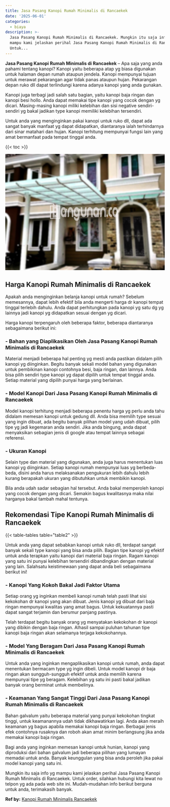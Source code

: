 ```yaml
---
title: Jasa Pasang Kanopi Rumah Minimalis di Rancaekek
date: '2025-06-01'
categories:
  - biaya
description: >-
  Jasa Pasang Kanopi Rumah Minimalis di Rancaekek. Mungkin itu saja info yg
  mampu kami jelaskan perihal Jasa Pasang Kanopi Rumah Minimalis di Rancaekek.
  Untuk...
---
```


**Jasa Pasang Kanopi Rumah Minimalis di Rancaekek** – Apa saja yang anda pahami tentang kanopi? Kanopi yaitu beberapa atap yg biasa digunakan untuk halaman depan rumah ataupun jendela. Kanopi mempunyai tujuan untuk merawat pekarangan agar tidak panas ataupun hujan. Pekarangan depan ruko dll dapat terlindungi karena adanya kanopi yang anda gunakan.

Kanopi juga terbagi jadi salah satu bagian, yaitu kanopi baja ringan dan kanopi besi hollo. Anda dapat memakai tipe kanopi yang cocok dengan yg dicari. Masing-masing kanopi miliki kelebihan dan sisi negative sendiri-sendiri yg bakal jadikan type kanopi memiliki kelebihan tersendiri.

Untuk anda yang menginginkan pakai kanopi untuk ruko dll, dapat ada sangat banyak manfaat yg dapat didapatkan, diantaranya ialah terhindarnya dari sinar matahari dan hujan. Kanopi terhitung mempunyai fungsi lain yang amat bermanfaat pada tempat tinggal anda.

{{< toc >}}

![Jasa Pasang Kanopi Rumah Minimalis di Rancaekek](/images/harga-kanopi-minimalis-52.png)

## Harga Kanopi Rumah Minimalis di Rancaekek

Apakah anda menginginkan belanja kanopi untuk rumah? Sebelum memesannya, dapat lebih efektif bila anda mengerti harga dr kanopi tempat tinggal terlebih dahulu. Anda dapat perhitungkan pada kanopi yg satu dg yg lainnya jadi kanopi yg didapatkan sesuai dengan yg dicari.

Harga kanopi terpengaruh oleh beberapa faktor, beberapa diantaranya sebagaimana berikut ini:

### \- Bahan yang Diaplikasikan Oleh Jasa Pasang Kanopi Rumah Minimalis di Rancaekek

Material menjadi beberapa hal penting yg mesti anda pastikan didalam pilih kanopi yg diinginkan. Begitu banyak sekali model bahan yang digunakan untuk pembikinan kanopi contohnya besi, baja ringan, dan lainnya. Anda bisa pilih sendiri type kanopi yg dapat dipilih untuk tempat tinggal anda. Setiap material yang dipilih punyai harga yang berlainan.

### \- Model Kanopi Dari Jasa Pasang Kanopi Rumah Minimalis di Rancaekek

Model kanopi terhitung menjadi beberapa penentu harga yg perlu anda tahu didalam memesan kanopi untuk gedung dll. Anda bisa memilih type sesuai yang ingin dibuat, ada begitu banyak pilihan model yang udah dibuat, pilih tipe yg jadi kegemaran anda sendiri. Jika anda bingung, anda dapat menyaksikan sebagian jenis di google atau tempat lainnya sebagai referensi.

### \- Ukuran Kanopi

Selain type dan material yang digunakan, anda juga harus menentukan luas kanopi yg diinginkan. Setiap kanopi rumah mempunyai luas yg berbeda-beda, disini anda harus melaksanakan pengukuran lebih dahulu lebih kurang berapakah ukuran yang dibutuhkan untuk membikin kanopi.

Bila anda udah sadar sebagian hal tersebut. Anda bakal memperoleh kanopi yang cocok dengan yang dicari. Semakin bagus kwalitasnya maka nilai harganya bakal tambah mahal tentunya.

## Rekomendasi Tipe Kanopi Rumah Minimalis di Rancaekek

{{< table-tables table="table2" >}}

Untuk anda yang dapat sebabkan kanopi untuk ruko dll, terdapat sangat banyak sekali type kanopi yang bisa anda pilih. Bagian tipe kanopi yg efektif untuk anda terapkan yaitu kanopi dari material baja ringan. Ragam kanopi yang satu ini punyai kelebihan tersendiri dibandingkan dengan material yang lain. Salahsatu keistimewaan yang dapat anda beli sebagaimana berikut ini!

### \- Kanopi Yang Kokoh Bakal Jadi Faktor Utama

Setiap orang yg inginkan membeli kanopi rumah telah pasti lihat sisi kekokohan dr kanopi yang akan dibuat. Jenis kanopi yg dibuat dari baja ringan mempunyai kwalitas yang amat bagus. Untuk kekuatannya pasti dapat sangat terjamin dan berumur panjang pastinya.

Telah terdapat begitu banyak orang yg menyatakan kekokohan dr kanopi yang dibikin dengan baja ringan. Alhasil sampai puluhan tahunan tipe kanopi baja ringan akan selamanya terjaga kekokohannya.

### \- Model Yang Beragam Dari Jasa Pasang Kanopi Rumah Minimalis di Rancaekek

Untuk anda yang inginkan mengaplikasikan kanopi untuk rumah, anda dapat menentukan bermacam type yg ingin dibeli. Untuk model kanopi dr baja ringan akan sungguh-sungguh efektif untuk anda memilih karena mempunyai tipe yg beragam. Kelebihan yg satu ini pasti bakal jadikan banyak orang berminat untuk membelinya.

### \- Keamanan Yang Sangat Tinggi Dari Jasa Pasang Kanopi Rumah Minimalis di Rancaekek

Bahan galvalum yaitu beberapa material yang punyai kekokohan tingkat tinggi, untuk keamanannya udah tidak dikhawatirkan lagi. Anda akan meraih keamanan yg bagus apabila memakai kanopi baja ringan. Berbagai jenis efek contohnya rusaknya dan roboh akan amat minim berlangsung jika anda memakai kanopi baja ringan.

Bagi anda yang inginkan memesan kanopi untuk hunian, kanopi yang diproduksi dari bahan galvalum jadi beberapa pilihan yang lumayan memadai untuk anda. Banyak keunggulan yang bisa anda peroleh jika pakai model kanopi yang satu ini.

Mungkin itu saja info yg mampu kami jelaskan perihal Jasa Pasang Kanopi Rumah Minimalis di Rancaekek. Untuk order, silahkan hubungi kita lewat no telpon yg ada pada web site ini. Mudah-mudahan info berikut berguna untuk anda, terimakasih banyak.

**Ref by:**  [Kanopi Rumah Minimalis Rancaekek](https://id.wikipedia.org/wiki/Kanopi)
